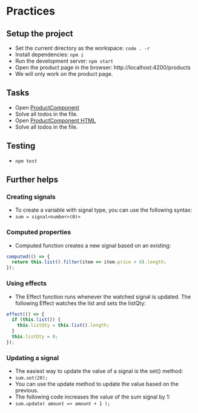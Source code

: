 # Practices

## Setup the project
- Set the current directory as the workspace: `code . -r`
- Install dependencies: `npm i`
- Run the development server: `npm start`
- Open the product page in the browser: http://localhost:4200/products
- We will only work on the product page.

## Tasks
- Open [ProductComponent](src/app/page/product/product.component.ts)
- Solve all todos in the file.
- Open [ProductComponent HTML](src/app/page/product/product.component.html)
- Solve all todos in the file.

## Testing
- `npm test`

## Further helps

### Creating signals
- To create a variable with signal type, you can use the following syntax:
- `sum = signal<number>(0)>`

### Computed properties
- Computed function creates a new signal based on an existing:
```typescript
computed(() => {
  return this.list().filter(item => item.price > 0).length;
});
```

### Using effects
- The Effect function runs whenever the watched signal is updated.
The following Effect watches the list and sets the listQty:
```typescript
effect(() => {
  if (this.list()) {
    this.listQty = this.list().length;
  }
  this.listQty = 0;
});
```

### Updating a signal
- The easiest way to update the value of a signal is the set() method:
- `sum.set(20);`
- You can use the update method to update the value based on the previous.
- The following code increases the value of the sum signal by 1:
- `sum.update( amount => amount + 1 );`

